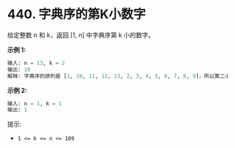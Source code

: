 # 440. 字典序的第K小数字
给定整数 n 和 k，返回  [1, n] 中字典序第 k 小的数字。

**示例 1:**
```python
输入: n = 13, k = 2
输出: 10
解释: 字典序的排列是 [1, 10, 11, 12, 13, 2, 3, 4, 5, 6, 7, 8, 9]，所以第二小的数字是 10。
```

**示例 2:**
```python
输入: n = 1, k = 1
输出: 1
```

提示:
- `1 <= k <= n <= 109`
